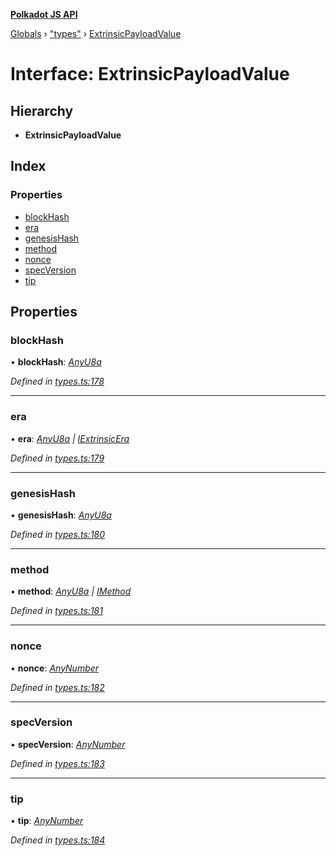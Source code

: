 **[Polkadot JS API](../README.md)**

[Globals](../globals.md) › [&quot;types&quot;](../modules/_types_.md) › [ExtrinsicPayloadValue](_types_.extrinsicpayloadvalue.md)

# Interface: ExtrinsicPayloadValue

## Hierarchy

* **ExtrinsicPayloadValue**

## Index

### Properties

* [blockHash](_types_.extrinsicpayloadvalue.md#blockhash)
* [era](_types_.extrinsicpayloadvalue.md#era)
* [genesisHash](_types_.extrinsicpayloadvalue.md#genesishash)
* [method](_types_.extrinsicpayloadvalue.md#method)
* [nonce](_types_.extrinsicpayloadvalue.md#nonce)
* [specVersion](_types_.extrinsicpayloadvalue.md#specversion)
* [tip](_types_.extrinsicpayloadvalue.md#tip)

## Properties

###  blockHash

• **blockHash**: *[AnyU8a](../modules/_types_.md#anyu8a)*

*Defined in [types.ts:178](https://github.com/polkadot-js/api/blob/db9dcbd/packages/types/src/types.ts#L178)*

___

###  era

• **era**: *[AnyU8a](../modules/_types_.md#anyu8a) | [IExtrinsicEra](_types_.iextrinsicera.md)*

*Defined in [types.ts:179](https://github.com/polkadot-js/api/blob/db9dcbd/packages/types/src/types.ts#L179)*

___

###  genesisHash

• **genesisHash**: *[AnyU8a](../modules/_types_.md#anyu8a)*

*Defined in [types.ts:180](https://github.com/polkadot-js/api/blob/db9dcbd/packages/types/src/types.ts#L180)*

___

###  method

• **method**: *[AnyU8a](../modules/_types_.md#anyu8a) | [IMethod](_types_.imethod.md)*

*Defined in [types.ts:181](https://github.com/polkadot-js/api/blob/db9dcbd/packages/types/src/types.ts#L181)*

___

###  nonce

• **nonce**: *[AnyNumber](../modules/_types_.md#anynumber)*

*Defined in [types.ts:182](https://github.com/polkadot-js/api/blob/db9dcbd/packages/types/src/types.ts#L182)*

___

###  specVersion

• **specVersion**: *[AnyNumber](../modules/_types_.md#anynumber)*

*Defined in [types.ts:183](https://github.com/polkadot-js/api/blob/db9dcbd/packages/types/src/types.ts#L183)*

___

###  tip

• **tip**: *[AnyNumber](../modules/_types_.md#anynumber)*

*Defined in [types.ts:184](https://github.com/polkadot-js/api/blob/db9dcbd/packages/types/src/types.ts#L184)*